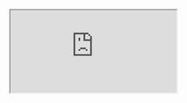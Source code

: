<iframe src="https://crm.eblasoft.com.tr/?entryPoint=changeLog&exId=636c9732e830bebeb" allowfullscreen></iframe>